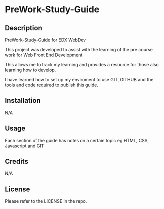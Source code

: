 # PreWork-Study-Guide




## Description

PreWork-Study-Guide for EDX WebDev

This project was developed to assist with the learning of the pre course work for Web Front End Development

This allows me to track my learning and provides a resource for those also learning how to develop.

I have learned how to set up my enviroment to use GIT, GITHUB and the tools and code required to publish this guide.




## Installation

N/A

## Usage

Each section of the guide has notes on a certain topic eg HTML, CSS, Javascript and GIT

## Credits

N/A

## License

Please refer to the LICENSE in the repo.

